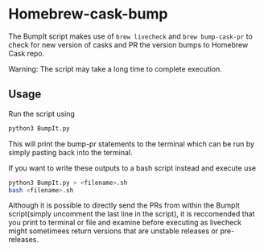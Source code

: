 # Homebrew-cask-bump

The BumpIt script makes use of `brew livecheck` and `brew bump-cask-pr` to check for new version of casks and PR the version bumps to Homebrew Cask repo.

Warning: The script may take a long time to complete execution.

## Usage

Run the script using

```bash
python3 BumpIt.py
```

This will print the bump-pr statements to the terminal which can be run by simply pasting back into the terminal.

If you want to write these outputs to a bash script instead and execute use

```bash
python3 BumpIt.py > <filename>.sh
bash <filename>.sh
```

Although it is possible to directly send the PRs from within the BumpIt script(simply uncomment the last line in the script), it is reccomended that you print to terminal or file and examine before executing as livecheck might sometimees return versions that are unstable releases or pre-releases.

